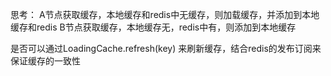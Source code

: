 思考：
A节点获取缓存，本地缓存和redis中无缓存，则加载缓存，并添加到本地缓存和redis
B节点获取缓存，本地缓存无，redis中有，则添加到本地缓存

是否可以通过LoadingCache.refresh(key) 来刷新缓存，结合redis的发布订阅来保证缓存的一致性